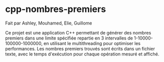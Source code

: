 # cpp-nombres-premiers

Fait par Ashley, Mouhamed, Elie, Guillome

Ce projet est une application C++ permettant de générer des nombres premiers dans une limite spécifiée repartie en 3 intervalles de 
1-10000-100000-1000000, en utilisant le multithreading pour optimiser les performances. 
Les nombres premiers trouvés sont écrits dans un fichier texte, avec le temps d'exécution 
pour chaque opération mesuré et affiché.
